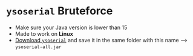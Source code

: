 # `ysoserial` Bruteforce
- Make sure your Java version is lower than 15
- Made to work on **Linux**
- [Download `ysoserial`](https://github.com/frohoff/ysoserial/releases/latest/download/ysoserial-all.jar) and save it in the same folder with this name --> `ysoserial-all.jar`

